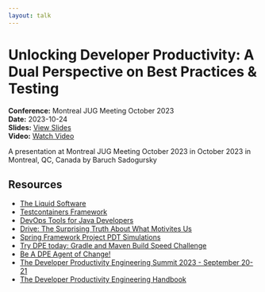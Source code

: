 ```yaml
---
layout: talk
---
```


# Unlocking Developer Productivity: A Dual Perspective on Best Practices & Testing

**Conference:** Montreal JUG Meeting October 2023  
**Date:** 2023-10-24  
**Slides:** [View Slides](https://drive.google.com/file/d/1FRDtfPBx76EauuPwk6Ce4kAvanT_DSxD/view)  
**Video:** [Watch Video](https://www.youtube.com/watch?v=_YaVMXTm0HU)  

A presentation at Montreal JUG Meeting October 2023  in
                    October 2023 in
                    Montreal, QC, Canada by 
                    Baruch Sadogursky

## Resources

- [The Liquid Software](https://amzn.to/3Nvx4ir)
- [Testcontainers Framework](https://testcontainers.com/)
- [DevOps Tools for Java Developers](https://amzn.to/3Ny2xAB)
- [Drive: The Surprising Truth About What Motivites Us](https://www.danpink.com/books/drive/)
- [Spring Framework Project PDT Simulations](https://ge.spring.io/scans/test-selection?predictive-test-selection.view=simulator&search.timeZoneId=America%2FToronto#)
- [Try DPE today: Gradle and Maven Build Speed Challenge](https://gradle.com/gradle-and-maven-build-speed-challenge/)
- [Be A DPE Agent of Change!](https://gradle.influitive.com/join/00010)
- [The Developer Productivity Engineering Summit 2023 - September 20-21](https://dpesummit.com/)
- [The Developer Productivity Engineering Handbook](https://gradle.com/developer-productivity-engineering/handbook/)

<!-- Source: https://speaking.jbaru.ch/J3G0qn/unlocking-developer-productivity-a-dual-perspective-on-best-practices-testing -->
